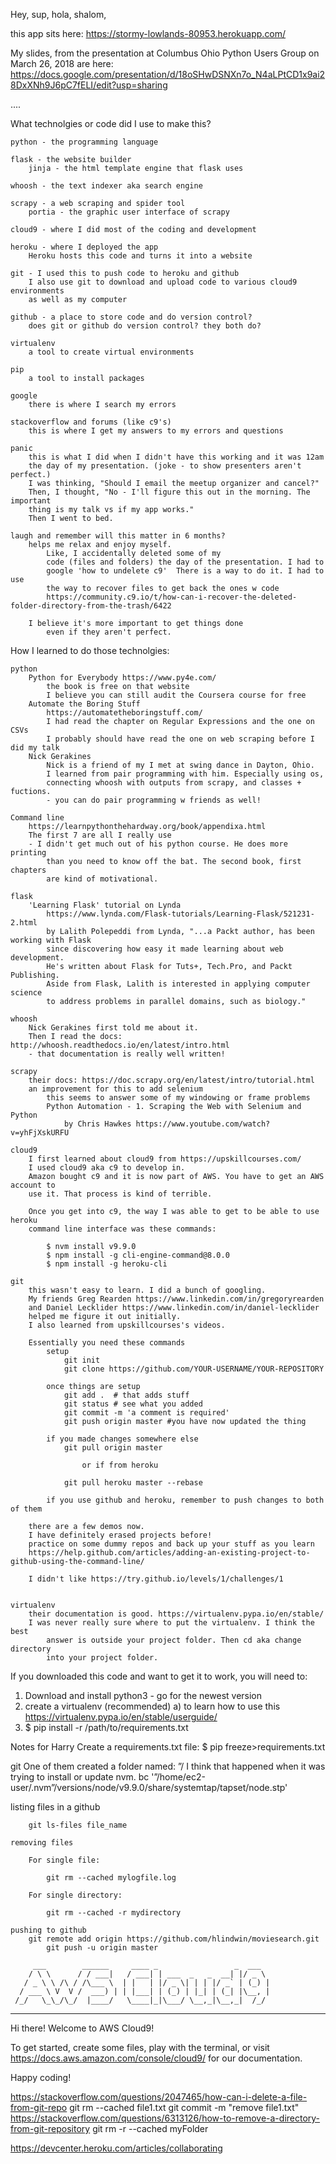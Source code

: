 Hey, sup, hola, shalom,

this app sits here:
https://stormy-lowlands-80953.herokuapp.com/

My slides, from the presentation at Columbus Ohio Python Users Group 
    on March 26, 2018 are here:
https://docs.google.com/presentation/d/18oSHwDSNXn7o_N4aLPtCD1x9ai28DxXNh9J6pC7fELI/edit?usp=sharing

....

What technolgies or code did I use to make this?

    python - the programming language
    
    flask - the website builder
        jinja - the html template engine that flask uses
        
    whoosh - the text indexer aka search engine
    
    scrapy - a web scraping and spider tool
        portia - the graphic user interface of scrapy
        
    cloud9 - where I did most of the coding and development
    
    heroku - where I deployed the app 
        Heroku hosts this code and turns it into a website
        
    git - I used this to push code to heroku and github
        I also use git to download and upload code to various cloud9 environments
        as well as my computer
        
    github - a place to store code and do version control?
        does git or github do version control? they both do?
        
    virtualenv
        a tool to create virtual environments
        
    pip 
        a tool to install packages
    
    google
        there is where I search my errors
    
    stackoverflow and forums (like c9's)
        this is where I get my answers to my errors and questions
        
    panic
        this is what I did when I didn't have this working and it was 12am
        the day of my presentation. (joke - to show presenters aren't perfect.)
        I was thinking, "Should I email the meetup organizer and cancel?"
        Then, I thought, "No - I'll figure this out in the morning. The important
        thing is my talk vs if my app works."
        Then I went to bed. 
    
    laugh and remember will this matter in 6 months?
        helps me relax and enjoy myself. 
            Like, I accidentally deleted some of my
            code (files and folders) the day of the presentation. I had to 
            google 'how to undelete c9'  There is a way to do it. I had to use 
            the way to recover files to get back the ones w code
            https://community.c9.io/t/how-can-i-recover-the-deleted-folder-directory-from-the-trash/6422
            
        I believe it's more important to get things done 
            even if they aren't perfect.

How I learned to do those technolgies:
    
    python
        Python for Everybody https://www.py4e.com/
            the book is free on that website
            I believe you can still audit the Coursera course for free
        Automate the Boring Stuff    
            https://automatetheboringstuff.com/
            I had read the chapter on Regular Expressions and the one on CSVs
            I probably should have read the one on web scraping before I did my talk
        Nick Gerakines
            Nick is a friend of my I met at swing dance in Dayton, Ohio.
            I learned from pair programming with him. Especially using os,
            connecting whoosh with outputs from scrapy, and classes + fuctions.
            - you can do pair programming w friends as well!
        
    Command line
        https://learnpythonthehardway.org/book/appendixa.html
        The first 7 are all I really use
        - I didn't get much out of his python course. He does more printing 
            than you need to know off the bat. The second book, first chapters
            are kind of motivational.
        
    flask
        'Learning Flask' tutorial on Lynda
            https://www.lynda.com/Flask-tutorials/Learning-Flask/521231-2.html
            by Lalith Polepeddi from Lynda, "...a Packt author, has been working with Flask 
            since discovering how easy it made learning about web development.
            He's written about Flask for Tuts+, Tech.Pro, and Packt Publishing. 
            Aside from Flask, Lalith is interested in applying computer science 
            to address problems in parallel domains, such as biology."
        
    whoosh
        Nick Gerakines first told me about it.
        Then I read the docs: http://whoosh.readthedocs.io/en/latest/intro.html
        - that documentation is really well written!
    
    scrapy
        their docs: https://doc.scrapy.org/en/latest/intro/tutorial.html
        an improvement for this to add selenium
            this seems to answer some of my windowing or frame problems
            Python Automation - 1. Scraping the Web with Selenium and Python 
                by Chris Hawkes https://www.youtube.com/watch?v=yhFjXskURFU
    
    cloud9
        I first learned about cloud9 from https://upskillcourses.com/
        I used cloud9 aka c9 to develop in.
        Amazon bought c9 and it is now part of AWS. You have to get an AWS account to
        use it. That process is kind of terrible.
        
        Once you get into c9, the way I was able to get to be able to use heroku 
        command line interface was these commands:
            
            $ nvm install v9.9.0  
            $ npm install -g cli-engine-command@8.0.0 
            $ npm install -g heroku-cli 

    git
        this wasn't easy to learn. I did a bunch of googling.
        My friends Greg Rearden https://www.linkedin.com/in/gregoryrearden
        and Daniel Lecklider https://www.linkedin.com/in/daniel-lecklider
        helped me figure it out initially.
        I also learned from upskillcourses's videos.
       
        Essentially you need these commands
            setup
                git init
                git clone https://github.com/YOUR-USERNAME/YOUR-REPOSITORY
                
            once things are setup
                git add .  # that adds stuff 
                git status # see what you added
                git commit -m 'a comment is required'
                git push origin master #you have now updated the thing
                
            if you made changes somewhere else
                git pull origin master
                
                    or if from heroku
                    
                git pull heroku master --rebase
                
            if you use github and heroku, remember to push changes to both of them
            
        there are a few demos now. 
        I have definitely erased projects before!
        practice on some dummy repos and back up your stuff as you learn
        https://help.github.com/articles/adding-an-existing-project-to-github-using-the-command-line/
        
        I didn't like https://try.github.io/levels/1/challenges/1
        

    virtualenv
        their documentation is good. https://virtualenv.pypa.io/en/stable/
        I was never really sure where to put the virtualenv. I think the best 
            answer is outside your project folder. Then cd aka change directory
            into your project folder.
            
If you downloaded this code and want to get it to work, you will need to:
1) Download and install python3 - go for the newest version
2) create a virtualenv (recommended)
    a) to learn how to use this https://virtualenv.pypa.io/en/stable/userguide/
3) $ pip install -r /path/to/requirements.txt



Notes for Harry
Create a requirements.txt file:
    $ pip freeze>requirements.txt

git 
    One of them created a folder named: ”/
    I think that happened when it was trying to install or update nvm. bc
    '”/home/ec2-user/.nvm”/versions/node/v9.9.0/share/systemtap/tapset/node.stp'
   
   listing files in a github
   
        git ls-files file_name
        
    removing files
            
        For single file:
        
            git rm --cached mylogfile.log
        
        For single directory:
        
            git rm --cached -r mydirectory                          

    pushing to github
        git remote add origin https://github.com/hlindwin/moviesearch.git
            git push -u origin master

         ___        ______     ____ _                 _  ___  
        / \ \      / / ___|   / ___| | ___  _   _  __| |/ _ \ 
       / _ \ \ /\ / /\___ \  | |   | |/ _ \| | | |/ _` | (_) |
      / ___ \ V  V /  ___) | | |___| | (_) | |_| | (_| |\__, |
     /_/   \_\_/\_/  |____/   \____|_|\___/ \__,_|\__,_|  /_/ 
 ----------------------------------------------------------------- 


Hi there! Welcome to AWS Cloud9!

To get started, create some files, play with the terminal,
or visit https://docs.aws.amazon.com/console/cloud9/ for our documentation.

Happy coding!


https://stackoverflow.com/questions/2047465/how-can-i-delete-a-file-from-git-repo
git rm --cached file1.txt
git commit -m "remove file1.txt"
https://stackoverflow.com/questions/6313126/how-to-remove-a-directory-from-git-repository
git rm -r --cached myFolder



https://devcenter.heroku.com/articles/collaborating